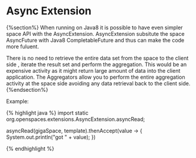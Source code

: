 

# Async Extension 


{%section%}
When running on Java8 it is possible to have even simpler space API with the AsyncExtension.
AsyncExtension subsitute the space AsyncFuture with Java8 CompletableFuture and thus can make the code more fuluent.

There is no need to retrieve the entire data set from the space to the client side , iterate the result set and perform the aggregation. This would be an expensive activity as it might return large amount of data into the client application. The Aggregators allow you to perform the entire aggregation activity at the space side avoiding any data retrieval back to the client side.
{%endsection%}


Example:

{% highlight java %}
import static org.openspaces.extensions.AsyncExtension.asyncRead;

asyncRead(gigaSpace, template).thenAccept(value -> {
    System.out.println("got " + value);
})

{% endhighlight %}



